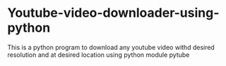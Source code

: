 # Youtube-video-downloader-using-python
This is a python program to download any youtube video withd desired resolution and at desired location using python module pytube
